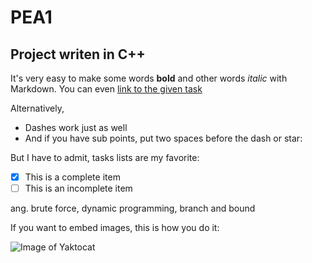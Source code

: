 # PEA1

## Project writen in C++ 

It's very easy to make some words **bold** and other words *italic* with Markdown. You can even [link to the given task](http://jaroslaw.mierzwa.staff.iiar.pwr.wroc.pl/pea-lab/pea_proj1_jm_2021_v1.pdf)

Alternatively,

- Dashes work just as well
- And if you have sub points, put two spaces before the dash or star:

But I have to admit, tasks lists are my favorite:

- [x] This is a complete item
- [ ] This is an incomplete item

ang. brute force, dynamic programming, branch and bound 


If you want to embed images, this is how you do it:

![Image of Yaktocat](https://octodex.github.com/images/yaktocat.png)